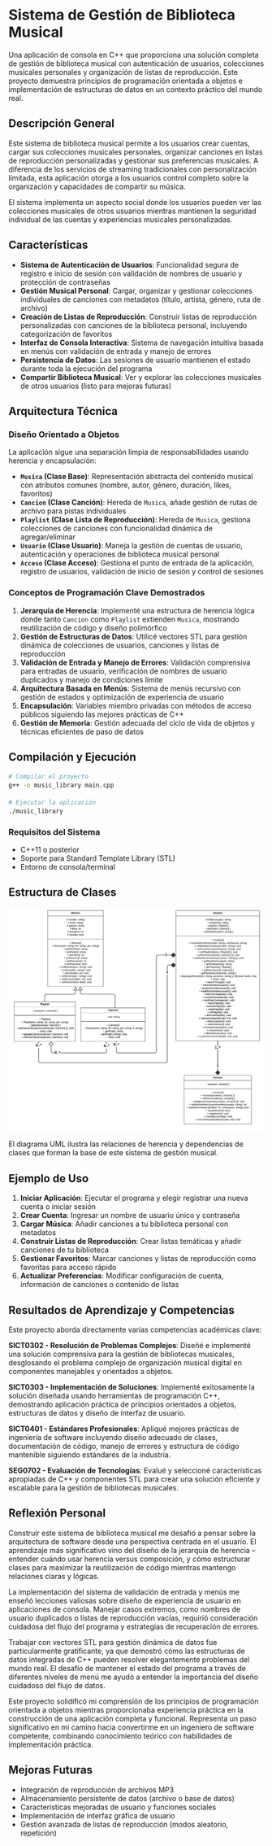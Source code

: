 # Sistema de Gestión de Biblioteca Musical

Una aplicación de consola en C++ que proporciona una solución completa de gestión de biblioteca musical con autenticación de usuarios, colecciones musicales personales y organización de listas de reproducción. Este proyecto demuestra principios de programación orientada a objetos e implementación de estructuras de datos en un contexto práctico del mundo real.

## Descripción General

Este sistema de biblioteca musical permite a los usuarios crear cuentas, cargar sus colecciones musicales personales, organizar canciones en listas de reproducción personalizadas y gestionar sus preferencias musicales. A diferencia de los servicios de streaming tradicionales con personalización limitada, esta aplicación otorga a los usuarios control completo sobre la organización y capacidades de compartir su música.

El sistema implementa un aspecto social donde los usuarios pueden ver las colecciones musicales de otros usuarios mientras mantienen la seguridad individual de las cuentas y experiencias musicales personalizadas.

## Características

- **Sistema de Autenticación de Usuarios**: Funcionalidad segura de registro e inicio de sesión con validación de nombres de usuario y protección de contraseñas
- **Gestión Musical Personal**: Cargar, organizar y gestionar colecciones individuales de canciones con metadatos (título, artista, género, ruta de archivo)
- **Creación de Listas de Reproducción**: Construir listas de reproducción personalizadas con canciones de la biblioteca personal, incluyendo categorización de favoritos
- **Interfaz de Consola Interactiva**: Sistema de navegación intuitiva basada en menús con validación de entrada y manejo de errores
- **Persistencia de Datos**: Las sesiones de usuario mantienen el estado durante toda la ejecución del programa
- **Compartir Biblioteca Musical**: Ver y explorar las colecciones musicales de otros usuarios (listo para mejoras futuras)

## Arquitectura Técnica

### Diseño Orientado a Objetos
La aplicación sigue una separación limpia de responsabilidades usando herencia y encapsulación:

- **`Musica` (Clase Base)**: Representación abstracta del contenido musical con atributos comunes (nombre, autor, género, duración, likes, favoritos)
- **`Cancion` (Clase Canción)**: Hereda de `Musica`, añade gestión de rutas de archivo para pistas individuales
- **`Playlist` (Clase Lista de Reproducción)**: Hereda de `Musica`, gestiona colecciones de canciones con funcionalidad dinámica de agregar/eliminar
- **`Usuario` (Clase Usuario)**: Maneja la gestión de cuentas de usuario, autenticación y operaciones de biblioteca musical personal
- **`Acceso` (Clase Acceso)**: Gestiona el punto de entrada de la aplicación, registro de usuarios, validación de inicio de sesión y control de sesiones

### Conceptos de Programación Clave Demostrados

1. **Jerarquía de Herencia**: Implementé una estructura de herencia lógica donde tanto `Cancion` como `Playlist` extienden `Musica`, mostrando reutilización de código y diseño polimórfico
2. **Gestión de Estructuras de Datos**: Utilicé vectores STL para gestión dinámica de colecciones de usuarios, canciones y listas de reproducción
3. **Validación de Entrada y Manejo de Errores**: Validación comprensiva para entradas de usuario, verificación de nombres de usuario duplicados y manejo de condiciones límite
4. **Arquitectura Basada en Menús**: Sistema de menús recursivo con gestión de estados y optimización de experiencia de usuario
5. **Encapsulación**: Variables miembro privadas con métodos de acceso públicos siguiendo las mejores prácticas de C++
6. **Gestión de Memoria**: Gestión adecuada del ciclo de vida de objetos y técnicas eficientes de paso de datos

## Compilación y Ejecución

```bash
# Compilar el proyecto
g++ -o music_library main.cpp

# Ejecutar la aplicación
./music_library
```

### Requisitos del Sistema
- C++11 o posterior
- Soporte para Standard Template Library (STL)
- Entorno de consola/terminal

## Estructura de Clases

![Diagrama de Clases](Clase%20UML.png)

El diagrama UML ilustra las relaciones de herencia y dependencias de clases que forman la base de este sistema de gestión musical.

## Ejemplo de Uso

1. **Iniciar Aplicación**: Ejecutar el programa y elegir registrar una nueva cuenta o iniciar sesión
2. **Crear Cuenta**: Ingresar un nombre de usuario único y contraseña
3. **Cargar Música**: Añadir canciones a tu biblioteca personal con metadatos
4. **Construir Listas de Reproducción**: Crear listas temáticas y añadir canciones de tu biblioteca
5. **Gestionar Favoritos**: Marcar canciones y listas de reproducción como favoritas para acceso rápido
6. **Actualizar Preferencias**: Modificar configuración de cuenta, información de canciones o contenido de listas

## Resultados de Aprendizaje y Competencias

Este proyecto aborda directamente varias competencias académicas clave:

**SICT0302 - Resolución de Problemas Complejos**: Diseñé e implementé una solución comprensiva para la gestión de bibliotecas musicales, desglosando el problema complejo de organización musical digital en componentes manejables y orientados a objetos.

**SICT0303 - Implementación de Soluciones**: Implementé exitosamente la solución diseñada usando herramientas de programación C++, demostrando aplicación práctica de principios orientados a objetos, estructuras de datos y diseño de interfaz de usuario.

**SICT0401 - Estándares Profesionales**: Apliqué mejores prácticas de ingeniería de software incluyendo diseño adecuado de clases, documentación de código, manejo de errores y estructura de código mantenible siguiendo estándares de la industria.

**SEG0702 - Evaluación de Tecnologías**: Evalué y seleccioné características apropiadas de C++ y componentes STL para crear una solución eficiente y escalable para la gestión de bibliotecas musicales.

## Reflexión Personal

Construir este sistema de biblioteca musical me desafió a pensar sobre la arquitectura de software desde una perspectiva centrada en el usuario. El aprendizaje más significativo vino del diseño de la jerarquía de herencia – entender cuándo usar herencia versus composición, y cómo estructurar clases para maximizar la reutilización de código mientras mantengo relaciones claras y lógicas.

La implementación del sistema de validación de entrada y menús me enseñó lecciones valiosas sobre diseño de experiencia de usuario en aplicaciones de consola. Manejar casos extremos, como nombres de usuario duplicados o listas de reproducción vacías, requirió consideración cuidadosa del flujo del programa y estrategias de recuperación de errores.

Trabajar con vectores STL para gestión dinámica de datos fue particularmente gratificante, ya que demostró cómo las estructuras de datos integradas de C++ pueden resolver elegantemente problemas del mundo real. El desafío de mantener el estado del programa a través de diferentes niveles de menú me ayudó a entender la importancia del diseño cuidadoso del flujo de datos.

Este proyecto solidificó mi comprensión de los principios de programación orientada a objetos mientras proporcionaba experiencia práctica en la construcción de una aplicación completa y funcional. Representa un paso significativo en mi camino hacia convertirme en un ingeniero de software competente, combinando conocimiento teórico con habilidades de implementación práctica.

## Mejoras Futuras

- Integración de reproducción de archivos MP3
- Almacenamiento persistente de datos (archivo o base de datos)
- Características mejoradas de usuario y funciones sociales
- Implementación de interfaz gráfica de usuario
- Gestión avanzada de listas de reproducción (modos aleatorio, repetición)
